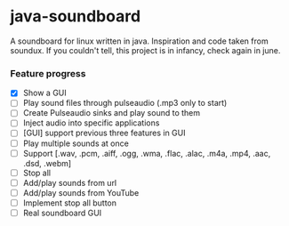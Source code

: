 # java-soundboard
A soundboard for linux written in java. Inspiration and code taken from soundux. If you couldn't tell, this project is in infancy, check again in june.

### Feature progress
 - [x] Show a GUI
 - [ ] Play sound files through pulseaudio (.mp3 only to start)
 - [ ] Create Pulseaudio sinks and play sound to them
 - [ ] Inject audio into specific applications
 - [ ] [GUI] support previous three features in GUI
 - [ ] Play multiple sounds at once
 - [ ] Support [.wav, .pcm, .aiff, .ogg, .wma, .flac, .alac, .m4a, .mp4, .aac, .dsd, .webm]
 - [ ] Stop all
 - [ ] Add/play sounds from url
 - [ ] Add/play sounds from YouTube
 - [ ] Implement stop all button
 - [ ] Real soundboard GUI